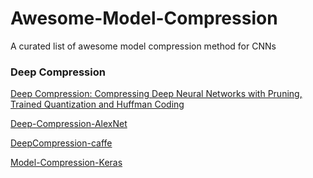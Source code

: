 # Awesome-Model-Compression
A curated list of awesome model compression method for CNNs

### Deep Compression

[Deep Compression: Compressing Deep Neural Networks with Pruning, Trained Quantization and Huffman Coding](https://arxiv.org/abs/1510.00149)

[Deep-Compression-AlexNet](https://github.com/songhan/Deep-Compression-AlexNet)

[DeepCompression-caffe](https://github.com/may0324/DeepCompression-caffe)

[Model-Compression-Keras](https://github.com/TianzhongSong/Model-Compression-Keras)
